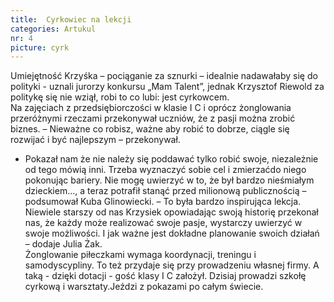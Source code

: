 ```yaml
---
title:  Cyrkowiec na lekcji
categories: Artukul
nr: 4
picture: cyrk
---
```

Umiejętność Krzyśka  – pociąganie za sznurki – idealnie nadawałaby się do polityki -  uznali jurorzy konkursu „Mam Talent”, jednak Krzysztof Riewold za politykę się nie wziął, robi to co lubi: jest cyrkowcem.<br>
Na zajęciach z przedsiębiorczości w klasie I C i oprócz żonglowania przeróżnymi rzeczami przekonywał uczniów, że z pasji można zrobić biznes. – Nieważne co robisz, ważne aby robić to dobrze, ciągle się rozwijać i być najlepszym – przekonywał.<br>
- Pokazał nam że nie należy się poddawać tylko robić swoje, niezależnie od tego mówią inni. Trzeba wyznaczyć sobie cel i zmierzaćdo niego pokonując bariery. Nie mogę uwierzyć w to, że był bardzo nieśmiałym dzieckiem..., a teraz potrafił stanąć przed milionową publicznością – podsumował Kuba Glinowiecki. – To była bardzo inspirująca lekcja. Niewiele starszy od nas  Krzysiek opowiadając swoją historię przekonał nas, że każdy może realizować swoje pasje, wystarczy uwierzyć w swoje możliwości. I jak ważne jest dokładne planowanie swoich działań – dodaje Julia Żak.<br>
Żonglowanie piłeczkami wymaga koordynacji, treningu i samodyscypliny. To też przydaje się przy prowadzeniu własnej firmy. A taką - dzięki dotacji - gość klasy I C założył. Dzisiaj prowadzi szkołę cyrkową i warsztaty.Jeździ z pokazami po całym świecie.